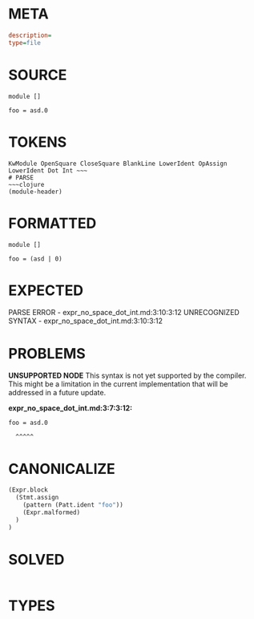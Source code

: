 # META
~~~ini
description=
type=file
~~~
# SOURCE
~~~roc
module []

foo = asd.0
~~~
# TOKENS
~~~text
KwModule OpenSquare CloseSquare BlankLine LowerIdent OpAssign LowerIdent Dot Int ~~~
# PARSE
~~~clojure
(module-header)
~~~
# FORMATTED
~~~roc
module []

foo = (asd | 0)
~~~
# EXPECTED
PARSE ERROR - expr_no_space_dot_int.md:3:10:3:12
UNRECOGNIZED SYNTAX - expr_no_space_dot_int.md:3:10:3:12
# PROBLEMS
**UNSUPPORTED NODE**
This syntax is not yet supported by the compiler.
This might be a limitation in the current implementation that will be addressed in a future update.

**expr_no_space_dot_int.md:3:7:3:12:**
```roc
foo = asd.0
```
      ^^^^^


# CANONICALIZE
~~~clojure
(Expr.block
  (Stmt.assign
    (pattern (Patt.ident "foo"))
    (Expr.malformed)
  )
)
~~~
# SOLVED
~~~clojure
~~~
# TYPES
~~~roc
~~~
